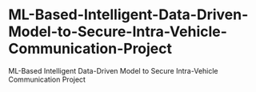 # ML-Based-Intelligent-Data-Driven-Model-to-Secure-Intra-Vehicle-Communication-Project
ML-Based Intelligent Data-Driven Model to Secure Intra-Vehicle Communication Project
